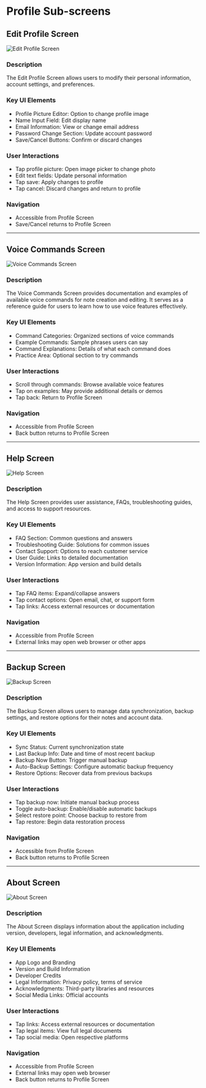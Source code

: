 # Profile Sub-screens

## Edit Profile Screen

![Edit Profile Screen](./edit-profile.png)

### Description

The Edit Profile Screen allows users to modify their personal information, account settings, and preferences.

### Key UI Elements

- Profile Picture Editor: Option to change profile image
- Name Input Field: Edit display name
- Email Information: View or change email address
- Password Change Section: Update account password
- Save/Cancel Buttons: Confirm or discard changes

### User Interactions

- Tap profile picture: Open image picker to change photo
- Edit text fields: Update personal information
- Tap save: Apply changes to profile
- Tap cancel: Discard changes and return to profile

### Navigation

- Accessible from Profile Screen
- Save/Cancel returns to Profile Screen

---

## Voice Commands Screen

![Voice Commands Screen](./voice-commands.png)

### Description

The Voice Commands Screen provides documentation and examples of available voice commands for note creation and editing. It serves as a reference guide for users to learn how to use voice features effectively.

### Key UI Elements

- Command Categories: Organized sections of voice commands
- Example Commands: Sample phrases users can say
- Command Explanations: Details of what each command does
- Practice Area: Optional section to try commands

### User Interactions

- Scroll through commands: Browse available voice features
- Tap on examples: May provide additional details or demos
- Tap back: Return to Profile Screen

### Navigation

- Accessible from Profile Screen
- Back button returns to Profile Screen

---

## Help Screen

![Help Screen](./help.png)

### Description

The Help Screen provides user assistance, FAQs, troubleshooting guides, and access to support resources.

### Key UI Elements

- FAQ Section: Common questions and answers
- Troubleshooting Guide: Solutions for common issues
- Contact Support: Options to reach customer service
- User Guide: Links to detailed documentation
- Version Information: App version and build details

### User Interactions

- Tap FAQ items: Expand/collapse answers
- Tap contact options: Open email, chat, or support form
- Tap links: Access external resources or documentation

### Navigation

- Accessible from Profile Screen
- External links may open web browser or other apps

---

## Backup Screen

![Backup Screen](./backup.png)

### Description

The Backup Screen allows users to manage data synchronization, backup settings, and restore options for their notes and account data.

### Key UI Elements

- Sync Status: Current synchronization state
- Last Backup Info: Date and time of most recent backup
- Backup Now Button: Trigger manual backup
- Auto-Backup Settings: Configure automatic backup frequency
- Restore Options: Recover data from previous backups

### User Interactions

- Tap backup now: Initiate manual backup process
- Toggle auto-backup: Enable/disable automatic backups
- Select restore point: Choose backup to restore from
- Tap restore: Begin data restoration process

### Navigation

- Accessible from Profile Screen
- Back button returns to Profile Screen

---

## About Screen

![About Screen](./about.png)

### Description

The About Screen displays information about the application including version, developers, legal information, and acknowledgments.

### Key UI Elements

- App Logo and Branding
- Version and Build Information
- Developer Credits
- Legal Information: Privacy policy, terms of service
- Acknowledgments: Third-party libraries and resources
- Social Media Links: Official accounts

### User Interactions

- Tap links: Access external resources or documentation
- Tap legal items: View full legal documents
- Tap social media: Open respective platforms

### Navigation

- Accessible from Profile Screen
- External links may open web browser
- Back button returns to Profile Screen
